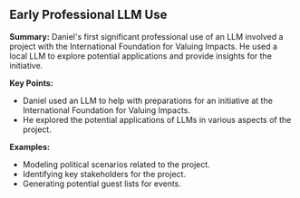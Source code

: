 ## Early Professional LLM Use

**Summary:** Daniel's first significant professional use of an LLM involved a project with the International Foundation for Valuing Impacts. He used a local LLM to explore potential applications and provide insights for the initiative.

**Key Points:**

* Daniel used an LLM to help with preparations for an initiative at the International Foundation for Valuing Impacts. 
* He explored the potential applications of LLMs in various aspects of the project.

**Examples:**

* Modeling political scenarios related to the project.
* Identifying key stakeholders for the project.
* Generating potential guest lists for events.